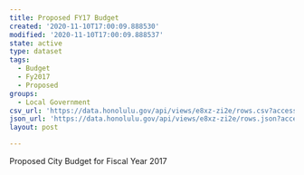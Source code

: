 ```yaml
---
title: Proposed FY17 Budget
created: '2020-11-10T17:00:09.888530'
modified: '2020-11-10T17:00:09.888537'
state: active
type: dataset
tags:
  - Budget
  - Fy2017
  - Proposed
groups:
  - Local Government
csv_url: 'https://data.honolulu.gov/api/views/e8xz-zi2e/rows.csv?accessType=DOWNLOAD'
json_url: 'https://data.honolulu.gov/api/views/e8xz-zi2e/rows.json?accessType=DOWNLOAD'
layout: post

---
```

Proposed City Budget for Fiscal Year 2017
